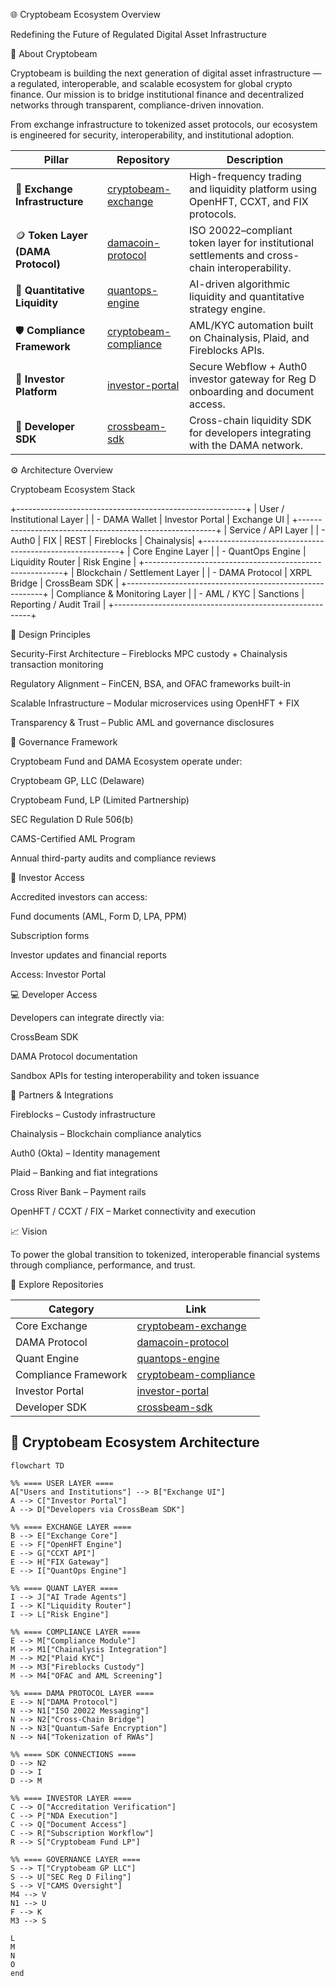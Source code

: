 🌐 Cryptobeam Ecosystem Overview

Redefining the Future of Regulated Digital Asset Infrastructure

🚀 About Cryptobeam

Cryptobeam is building the next generation of digital asset infrastructure — a regulated, interoperable, and scalable ecosystem for global crypto finance.
Our mission is to bridge institutional finance and decentralized networks through transparent, compliance-driven innovation.

From exchange infrastructure to tokenized asset protocols, our ecosystem is engineered for security, interoperability, and institutional adoption.

| Pillar                             | Repository                                                                   | Description                                                                                     |
| ---------------------------------- | ---------------------------------------------------------------------------- | ----------------------------------------------------------------------------------------------- |
| 💱 **Exchange Infrastructure**     | [cryptobeam-exchange](https://github.com/cryptobeam/cryptobeam-exchange)     | High-frequency trading and liquidity platform using OpenHFT, CCXT, and FIX protocols.           |
| 🪙 **Token Layer (DAMA Protocol)** | [damacoin-protocol](https://github.com/cryptobeam/damacoin-protocol)         | ISO 20022–compliant token layer for institutional settlements and cross-chain interoperability. |
| 🤖 **Quantitative Liquidity**      | [quantops-engine](https://github.com/cryptobeam/quantops-engine)             | AI-driven algorithmic liquidity and quantitative strategy engine.                               |
| 🛡️ **Compliance Framework**       | [cryptobeam-compliance](https://github.com/cryptobeam/cryptobeam-compliance) | AML/KYC automation built on Chainalysis, Plaid, and Fireblocks APIs.                            |
| 💼 **Investor Platform**           | [investor-portal](https://github.com/cryptobeam/investor-portal)             | Secure Webflow + Auth0 investor gateway for Reg D onboarding and document access.               |
| 🔗 **Developer SDK**               | [crossbeam-sdk](https://github.com/cryptobeam/crossbeam-sdk)                 | Cross-chain liquidity SDK for developers integrating with the DAMA network.                     |




⚙️ Architecture Overview


   Cryptobeam Ecosystem Stack
   


  +---------------------------------------------------------+
  |                 User / Institutional Layer              |
  |   - DAMA Wallet  |  Investor Portal  |  Exchange UI     |
  +---------------------------------------------------------+
  |                   Service / API Layer                   |
  |   - Auth0  |  FIX  |  REST  |  Fireblocks  | Chainalysis|
  +---------------------------------------------------------+
  |                  Core Engine Layer                      |
  |   - QuantOps Engine  |  Liquidity Router  | Risk Engine |
  +---------------------------------------------------------+
  |                Blockchain / Settlement Layer            |
  |   - DAMA Protocol  |  XRPL Bridge  |  CrossBeam SDK     |
  +---------------------------------------------------------+
  |                Compliance & Monitoring Layer            |
  |   - AML / KYC  |  Sanctions  |  Reporting / Audit Trail |
  +---------------------------------------------------------+



🧠 Design Principles

Security-First Architecture – Fireblocks MPC custody + Chainalysis transaction monitoring

Regulatory Alignment – FinCEN, BSA, and OFAC frameworks built-in

Scalable Infrastructure – Modular microservices using OpenHFT + FIX

Transparency & Trust – Public AML and governance disclosures

🧾 Governance Framework

Cryptobeam Fund and DAMA Ecosystem operate under:

Cryptobeam GP, LLC (Delaware)

Cryptobeam Fund, LP (Limited Partnership)

SEC Regulation D Rule 506(b)

CAMS-Certified AML Program

Annual third-party audits and compliance reviews

🔐 Investor Access

Accredited investors can access:

Fund documents (AML, Form D, LPA, PPM)

Subscription forms

Investor updates and financial reports

Access: Investor Portal

💻 Developer Access

Developers can integrate directly via:

CrossBeam SDK

DAMA Protocol documentation

Sandbox APIs for testing interoperability and token issuance

🤝 Partners & Integrations

Fireblocks – Custody infrastructure

Chainalysis – Blockchain compliance analytics

Auth0 (Okta) – Identity management

Plaid – Banking and fiat integrations

Cross River Bank – Payment rails

OpenHFT / CCXT / FIX – Market connectivity and execution

📈 Vision

To power the global transition to tokenized, interoperable financial systems through compliance, performance, and trust.

🧩 Explore Repositories

| Category             | Link                                                                         |
| -------------------- | ---------------------------------------------------------------------------- |
| Core Exchange        | [cryptobeam-exchange](https://github.com/cryptobeam/cryptobeam-exchange)     |
| DAMA Protocol        | [damacoin-protocol](https://github.com/cryptobeam/damacoin-protocol)         |
| Quant Engine         | [quantops-engine](https://github.com/cryptobeam/quantops-engine)             |
| Compliance Framework | [cryptobeam-compliance](https://github.com/cryptobeam/cryptobeam-compliance) |
| Investor Portal      | [investor-portal](https://github.com/cryptobeam/investor-portal)             |
| Developer SDK        | [crossbeam-sdk](https://github.com/cryptobeam/crossbeam-sdk)                 |



## 🧭 Cryptobeam Ecosystem Architecture

```mermaid
flowchart TD

%% ==== USER LAYER ====
A["Users and Institutions"] --> B["Exchange UI"]
A --> C["Investor Portal"]
A --> D["Developers via CrossBeam SDK"]

%% ==== EXCHANGE LAYER ====
B --> E["Exchange Core"]
E --> F["OpenHFT Engine"]
E --> G["CCXT API"]
E --> H["FIX Gateway"]
E --> I["QuantOps Engine"]

%% ==== QUANT LAYER ====
I --> J["AI Trade Agents"]
I --> K["Liquidity Router"]
I --> L["Risk Engine"]

%% ==== COMPLIANCE LAYER ====
E --> M["Compliance Module"]
M --> M1["Chainalysis Integration"]
M --> M2["Plaid KYC"]
M --> M3["Fireblocks Custody"]
M --> M4["OFAC and AML Screening"]

%% ==== DAMA PROTOCOL LAYER ====
E --> N["DAMA Protocol"]
N --> N1["ISO 20022 Messaging"]
N --> N2["Cross-Chain Bridge"]
N --> N3["Quantum-Safe Encryption"]
N --> N4["Tokenization of RWAs"]

%% ==== SDK CONNECTIONS ====
D --> N2
D --> I
D --> M

%% ==== INVESTOR LAYER ====
C --> O["Accreditation Verification"]
C --> P["NDA Execution"]
C --> Q["Document Access"]
C --> R["Subscription Workflow"]
R --> S["Cryptobeam Fund LP"]

%% ==== GOVERNANCE LAYER ====
S --> T["Cryptobeam GP LLC"]
S --> U["SEC Reg D Filing"]
S --> V["CAMS Oversight"]
M4 --> V
N1 --> U
F --> K
M3 --> S

L
M
N
O
end
